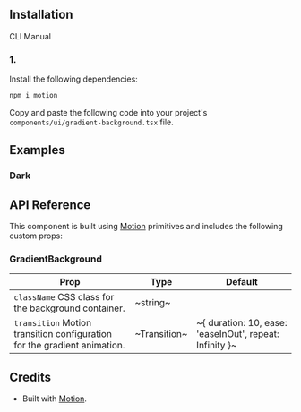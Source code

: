 ## Installation

CLI
Manual

### 1.

Install the following dependencies:

```bash
npm i motion
```

Copy and paste the following code into your project's `components/ui/gradient-background.tsx` file.

## Examples

### Dark

## API Reference

This component is built using [Motion](https://motion.dev/) primitives and includes the following custom props:

### GradientBackground

| **Prop**                                                                 | **Type**     | **Default**                                               |
| ------------------------------------------------------------------------ | ------------ | --------------------------------------------------------- |
| `className` CSS class for the background container.                      | ~string~     |                                                           |
| `transition` Motion transition configuration for the gradient animation. | ~Transition~ | ~\{ duration: 10, ease: 'easeInOut', repeat: Infinity \}~ |

## Credits

- Built with [Motion](https://motion.dev/).
